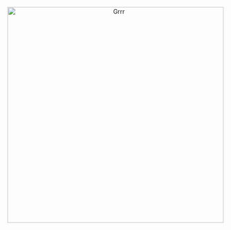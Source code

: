 

<p align="center">
<img width="500" src="https://i.pinimg.com/736x/8e/51/ea/8e51ea2a8e27b16c2a24232a39341b7f.jpg" alt="Grrr">
</p>




